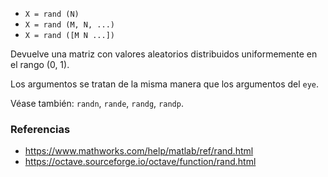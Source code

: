 * `X = rand (N)`
* `X = rand (M, N, ...)`
* `X = rand ([M N ...])`

Devuelve una matriz con valores aleatorios distribuidos uniformemente en el rango (0, 1).

Los argumentos se tratan de la misma manera que los argumentos del `eye`.

Véase también: `randn`, `rande`, `randg`, `randp`.

### Referencias

* https://www.mathworks.com/help/matlab/ref/rand.html
* https://octave.sourceforge.io/octave/function/rand.html
